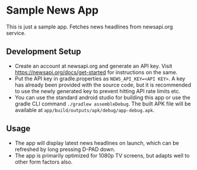 # Sample News App

This is just a sample app. Fetches news headlines from newsapi.org service.

## Development Setup

- Create an account at newsapi.org and generate an API key.
  Visit https://newsapi.org/docs/get-started for instructions on the same.
- Put the API key in gradle.properties as `NEWS_API_KEY=<API KEY>`. A key has already been provided 
with the source code, but it is recommended to use the newly generated key to prevent hitting API rate 
limits etc.
- You can use the standard android studio for building this app or use the gradle CLI command 
`./gradlew assembleDebug`. The built APK file will be available at 
`app/build/outputs/apk/debug/app-debug.apk`.

## Usage

- The app will display latest news headlines on launch, which can be refreshed by long pressing 
D-PAD down.
- The app is primarily optimized for 1080p TV screens, but adapts well to other form factors also.